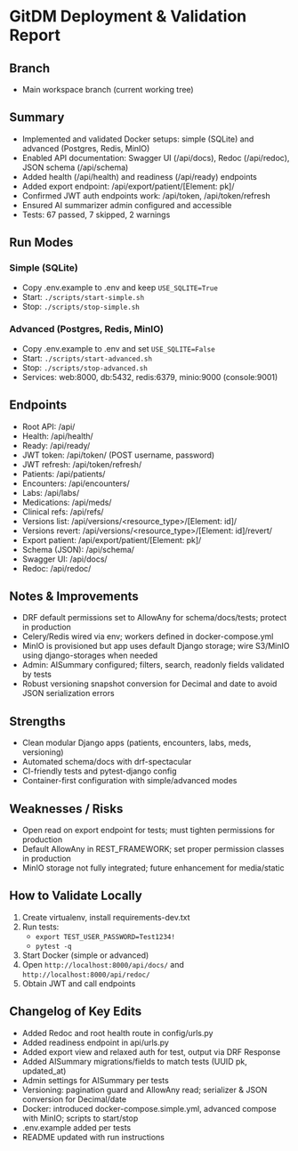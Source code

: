 # GitDM Deployment & Validation Report

## Branch

- Main workspace branch (current working tree)

## Summary

- Implemented and validated Docker setups: simple (SQLite) and advanced (Postgres, Redis, MinIO)
- Enabled API documentation: Swagger UI (/api/docs), Redoc (/api/redoc), JSON schema (/api/schema)
- Added health (/api/health) and readiness (/api/ready) endpoints
- Added export endpoint: /api/export/patient/[Element: pk]/
- Confirmed JWT auth endpoints work: /api/token, /api/token/refresh
- Ensured AI summarizer admin configured and accessible
- Tests: 67 passed, 7 skipped, 2 warnings

## Run Modes

### Simple (SQLite)

- Copy .env.example to .env and keep `USE_SQLITE=True`
- Start: `./scripts/start-simple.sh`
- Stop: `./scripts/stop-simple.sh`

### Advanced (Postgres, Redis, MinIO)

- Copy .env.example to .env and set `USE_SQLITE=False`
- Start: `./scripts/start-advanced.sh`
- Stop: `./scripts/stop-advanced.sh`
- Services: web:8000, db:5432, redis:6379, minio:9000 (console:9001)

## Endpoints

- Root API: /api/
- Health: /api/health/
- Ready: /api/ready/
- JWT token: /api/token/ (POST username, password)
- JWT refresh: /api/token/refresh/
- Patients: /api/patients/
- Encounters: /api/encounters/
- Labs: /api/labs/
- Medications: /api/meds/
- Clinical refs: /api/refs/
- Versions list: /api/versions/<resource_type>/[Element: id]/
- Versions revert: /api/versions/<resource_type>/[Element: id]/revert/
- Export patient: /api/export/patient/[Element: pk]/
- Schema (JSON): /api/schema/
- Swagger UI: /api/docs/
- Redoc: /api/redoc/

## Notes & Improvements

- DRF default permissions set to AllowAny for schema/docs/tests; protect in production
- Celery/Redis wired via env; workers defined in docker-compose.yml
- MinIO is provisioned but app uses default Django storage; wire S3/MinIO using django-storages when needed
- Admin: AISummary configured; filters, search, readonly fields validated by tests
- Robust versioning snapshot conversion for Decimal and date to avoid JSON serialization errors

## Strengths

- Clean modular Django apps (patients, encounters, labs, meds, versioning)
- Automated schema/docs with drf-spectacular
- CI-friendly tests and pytest-django config
- Container-first configuration with simple/advanced modes

## Weaknesses / Risks

- Open read on export endpoint for tests; must tighten permissions for production
- Default AllowAny in REST_FRAMEWORK; set proper permission classes in production
- MinIO storage not fully integrated; future enhancement for media/static

## How to Validate Locally

1. Create virtualenv, install requirements-dev.txt
2. Run tests:
   - `export TEST_USER_PASSWORD=Test1234!`
   - `pytest -q`
3. Start Docker (simple or advanced)
4. Open `http://localhost:8000/api/docs/` and `http://localhost:8000/api/redoc/`
5. Obtain JWT and call endpoints

## Changelog of Key Edits

- Added Redoc and root health route in config/urls.py
- Added readiness endpoint in api/urls.py
- Added export view and relaxed auth for test, output via DRF Response
- Added AISummary migrations/fields to match tests (UUID pk, updated_at)
- Admin settings for AISummary per tests
- Versioning: pagination guard and AllowAny read; serializer & JSON conversion for Decimal/date
- Docker: introduced docker-compose.simple.yml, advanced compose with MinIO; scripts to start/stop
- .env.example added per tests
- README updated with run instructions
